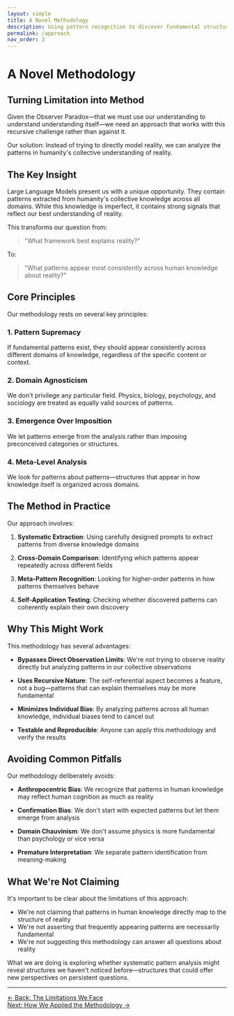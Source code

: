 ```yaml
---
layout: simple
title: A Novel Methodology
description: Using pattern recognition to discover fundamental structures
permalink: /approach
nav_order: 3
---
```


# A Novel Methodology

## Turning Limitation into Method

Given the Observer Paradox—that we must use our understanding to understand understanding itself—we need an approach that works with this recursive challenge rather than against it.

Our solution: Instead of trying to directly model reality, we can analyze the patterns in humanity's collective understanding of reality.

## The Key Insight

Large Language Models present us with a unique opportunity. They contain patterns extracted from humanity's collective knowledge across all domains. While this knowledge is imperfect, it contains strong signals that reflect our best understanding of reality.

This transforms our question from:
> "What framework best explains reality?"

To:
> "What patterns appear most consistently across human knowledge about reality?"

## Core Principles

Our methodology rests on several key principles:

### 1. Pattern Supremacy
If fundamental patterns exist, they should appear consistently across different domains of knowledge, regardless of the specific content or context.

### 2. Domain Agnosticism  
We don't privilege any particular field. Physics, biology, psychology, and sociology are treated as equally valid sources of patterns.

### 3. Emergence Over Imposition
We let patterns emerge from the analysis rather than imposing preconceived categories or structures.

### 4. Meta-Level Analysis
We look for patterns about patterns—structures that appear in how knowledge itself is organized across domains.

## The Method in Practice

Our approach involves:

1. **Systematic Extraction**: Using carefully designed prompts to extract patterns from diverse knowledge domains

2. **Cross-Domain Comparison**: Identifying which patterns appear repeatedly across different fields

3. **Meta-Pattern Recognition**: Looking for higher-order patterns in how patterns themselves behave

4. **Self-Application Testing**: Checking whether discovered patterns can coherently explain their own discovery

## Why This Might Work

This methodology has several advantages:

- **Bypasses Direct Observation Limits**: We're not trying to observe reality directly but analyzing patterns in our collective observations

- **Uses Recursive Nature**: The self-referential aspect becomes a feature, not a bug—patterns that can explain themselves may be more fundamental

- **Minimizes Individual Bias**: By analyzing patterns across all human knowledge, individual biases tend to cancel out

- **Testable and Reproducible**: Anyone can apply this methodology and verify the results

## Avoiding Common Pitfalls

Our methodology deliberately avoids:

- **Anthropocentric Bias**: We recognize that patterns in human knowledge may reflect human cognition as much as reality

- **Confirmation Bias**: We don't start with expected patterns but let them emerge from analysis

- **Domain Chauvinism**: We don't assume physics is more fundamental than psychology or vice versa

- **Premature Interpretation**: We separate pattern identification from meaning-making

## What We're Not Claiming

It's important to be clear about the limitations of this approach:

- We're not claiming that patterns in human knowledge directly map to the structure of reality
- We're not asserting that frequently appearing patterns are necessarily fundamental
- We're not suggesting this methodology can answer all questions about reality

What we are doing is exploring whether systematic pattern analysis might reveal structures we haven't noticed before—structures that could offer new perspectives on persistent questions.

---

[← Back: The Limitations We Face](problem.html)  
[Next: How We Applied the Methodology →](process.html)